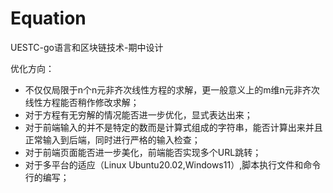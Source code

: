# Equation
UESTC-go语言和区块链技术-期中设计


优化方向：
* 不仅仅局限于n个n元非齐次线性方程的求解，更一般意义上的m维n元非齐次线性方程能否稍作修改求解；
* 对于方程有无穷解的情况能否进一步优化，显式表达出来；
* 对于前端输入的并不是特定的数而是计算式组成的字符串，能否计算出来并且正常输入到后端，同时进行严格的输入检查；
* 对于前端页面能否进一步美化，前端能否实现多个URL跳转；
* 对于多平台的适应（Linux Ubuntu20.02,Windows11）,脚本执行文件和命令行的编写；
